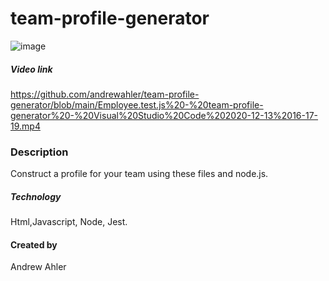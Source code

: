 # team-profile-generator
![image](https://user-images.githubusercontent.com/71769640/102025788-e1896f00-3d5f-11eb-87a6-35a990e056da.png)
##### Video link
https://github.com/andrewahler/team-profile-generator/blob/main/Employee.test.js%20-%20team-profile-generator%20-%20Visual%20Studio%20Code%202020-12-13%2016-17-19.mp4

### Description
Construct a profile for your team using these files and node.js.

##### Technology
Html,Javascript, Node, Jest.

#### Created by 
Andrew Ahler
